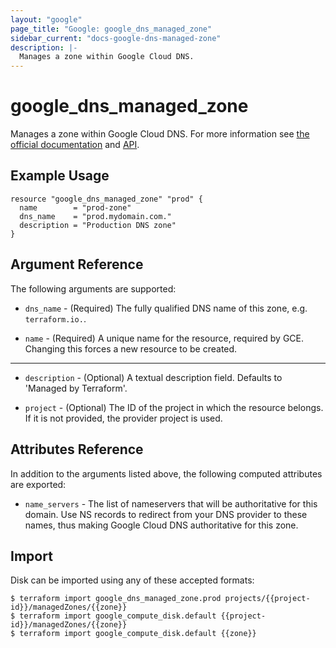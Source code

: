 ```yaml
---
layout: "google"
page_title: "Google: google_dns_managed_zone"
sidebar_current: "docs-google-dns-managed-zone"
description: |-
  Manages a zone within Google Cloud DNS.
---
```


# google\_dns\_managed_zone

Manages a zone within Google Cloud DNS. For more information see [the official documentation](https://cloud.google.com/dns/zones/) and
[API](https://cloud.google.com/dns/api/v1/managedZones).

## Example Usage

```hcl
resource "google_dns_managed_zone" "prod" {
  name        = "prod-zone"
  dns_name    = "prod.mydomain.com."
  description = "Production DNS zone"
}
```

## Argument Reference

The following arguments are supported:

* `dns_name` - (Required) The fully qualified DNS name of this zone, e.g. `terraform.io.`.

* `name` - (Required) A unique name for the resource, required by GCE.
    Changing this forces a new resource to be created.

- - -

* `description` - (Optional) A textual description field. Defaults to 'Managed by Terraform'.

* `project` - (Optional) The ID of the project in which the resource belongs. If it
    is not provided, the provider project is used.

## Attributes Reference

In addition to the arguments listed above, the following computed attributes are
exported:

* `name_servers` - The list of nameservers that will be authoritative for this
    domain. Use NS records to redirect from your DNS provider to these names,
    thus making Google Cloud DNS authoritative for this zone.

## Import

Disk can be imported using any of these accepted formats:

```
$ terraform import google_dns_managed_zone.prod projects/{{project-id}}/managedZones/{{zone}}
$ terraform import google_compute_disk.default {{project-id}}/managedZones/{{zone}}
$ terraform import google_compute_disk.default {{zone}}
```
